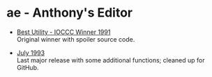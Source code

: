 ae - Anthony's Editor
=====================

* [Best Utility - IOCCC Winner 1991](91)  
  Original winner with spoiler source code.

* [July 1993](93)  
  Last major release with some additional functions; cleaned up for GitHub.

